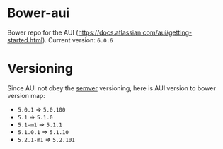 Bower-aui
=========

Bower repo for the AUI (https://docs.atlassian.com/aui/getting-started.html). Current version: `6.0.6`


Versioning
===========

Since AUI not obey the [semver](http://semver.org/) versioning, here is AUI version to bower version map:

* `5.0.1`    => `5.0.100`
* `5.1`      => `5.1.0`
* `5.1-m1`   => `5.1.1`
* `5.1.0.1`  => `5.1.10`
* `5.2.1-m1` => `5.2.101`
